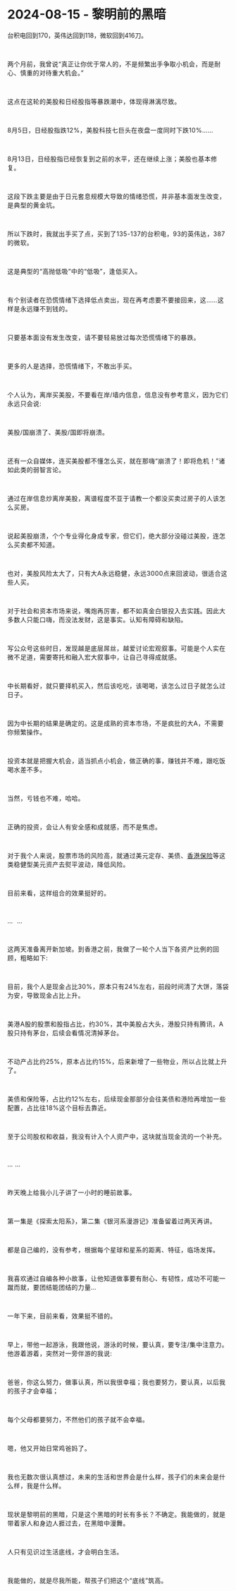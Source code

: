 # 2024-08-15 - 黎明前的黑暗

<p style="visibility: visible;">台积电回到170，英伟达回到118，微软回到416刀。</p><p style="visibility: visible;"><span style="background-color: transparent; caret-color: var(--weui-BRAND); letter-spacing: 0.034em; visibility: visible;"><br style="visibility: visible;"></span></p><p style="visibility: visible;"><span style="background-color: transparent; caret-color: var(--weui-BRAND); letter-spacing: 0.034em; visibility: visible;">两个月前，我曾说“</span><span style="background-color: transparent; caret-color: var(--weui-BRAND); letter-spacing: 0.034em; visibility: visible;">真正让你优于常人的，不是频繁出手争取小机会，而是耐心、慎重的对待重大机会。</span><span style="background-color: transparent; caret-color: var(--weui-BRAND); letter-spacing: 0.034em; visibility: visible;">”</span><br style="visibility: visible;"></p><p style="visibility: visible;"><span style="background-color: transparent; caret-color: var(--weui-BRAND); letter-spacing: 0.034em; visibility: visible;"><br style="visibility: visible;"></span></p><p style="visibility: visible;"><span style="letter-spacing: 0.578px; visibility: visible;">这点在这轮的美股和日经股指等暴跌潮中，体现得淋漓尽致。</span></p><p style="visibility: visible;"><span style="letter-spacing: 0.578px; visibility: visible;"><br style="visibility: visible;"></span></p><p style="visibility: visible;"><span style="letter-spacing: 0.578px; visibility: visible;">8月5日，日经股指跌12%，美股科技七巨头在夜盘一度同时下跌10%……</span></p><p style="visibility: visible;"><span style="letter-spacing: 0.578px; visibility: visible;"><br style="visibility: visible;"></span></p><p style="visibility: visible;"><span style="letter-spacing: 0.578px; visibility: visible;">8月13日，日经股指已经恢复到之前的水平，还在继续上涨；美股也基本修复。</span></p><p style="visibility: visible;"><span style="letter-spacing: 0.578px; visibility: visible;"><br style="visibility: visible;"></span></p><p style="visibility: visible;"><span style="letter-spacing: 0.578px; visibility: visible;">这段下跌主要是由于日元套息规模大导致的情绪恐慌，并非基本面发生改变，是典型的黄金坑。</span></p><p style="visibility: visible;"><span style="letter-spacing: 0.578px; visibility: visible;"><br style="visibility: visible;"></span></p><p style="visibility: visible;"><span style="letter-spacing: 0.578px; visibility: visible;">所以下跌时，我就出手买了点，买到了135-137的台积电，93的英伟达，387的微软。</span></p><p style="visibility: visible;"><span style="letter-spacing: 0.578px; visibility: visible;"><br style="visibility: visible;"></span></p><p style="visibility: visible;"><span style="letter-spacing: 0.578px; visibility: visible;">这是典型的“高抛低吸”中的“低吸”，逢低买入。</span></p><p style="visibility: visible;"><span style="letter-spacing: 0.578px; visibility: visible;"><br style="visibility: visible;"></span></p><p style="visibility: visible;"><span style="letter-spacing: 0.578px; visibility: visible;">有个别读者在恐慌情绪下选择低点卖出，现在再考虑要不要接回来，这……这样是永远赚不到钱的。</span></p><p style="visibility: visible;"><span style="letter-spacing: 0.578px; visibility: visible;"><br style="visibility: visible;"></span></p><p style="visibility: visible;"><span style="letter-spacing: 0.578px; visibility: visible;">只要基本面没有发生改变，请不要轻易放过每次恐慌情绪下的暴跌。</span></p><p style="visibility: visible;"><span style="letter-spacing: 0.578px; visibility: visible;"><br style="visibility: visible;"></span></p><p style="visibility: visible;"><span style="letter-spacing: 0.578px; visibility: visible;">更多的人是选择，恐慌情绪下，不敢出手买。</span></p><p style="visibility: visible;"><span style="letter-spacing: 0.578px; visibility: visible;"><br style="visibility: visible;"></span></p><p style="visibility: visible;"><span style="letter-spacing: 0.578px; visibility: visible;">个人认为，离岸买美股，不要看在岸/墙内信息，信息没有参考意义，因为它们永远只会说:</span></p><p style="visibility: visible;"><span style="letter-spacing: 0.578px; visibility: visible;"><br style="visibility: visible;"></span></p><p style="visibility: visible;"><span style="letter-spacing: 0.578px; visibility: visible;">美股/国崩溃了、美股/国即将崩溃。</span></p><p style="visibility: visible;"><span style="letter-spacing: 0.578px; visibility: visible;"><br style="visibility: visible;"></span></p><p style="visibility: visible;"><span style="letter-spacing: 0.578px; visibility: visible;">还有一众自媒体，连买美股都不懂怎么买，就在那嗨“崩溃了！即将危机！”诸如此类的弱智言论。</span></p><p style="visibility: visible;"><span style="letter-spacing: 0.578px; background-color: transparent; caret-color: var(--weui-BRAND); visibility: visible;"><br style="visibility: visible;"></span></p><p style="visibility: visible;"><span style="letter-spacing: 0.578px; background-color: transparent; caret-color: var(--weui-BRAND); visibility: visible;">通过在岸信息炒离岸美股，离谱程度不亚于请教一个都没买卖过房子的人该怎么买房。</span><br style="visibility: visible;"></p><p style="visibility: visible;"><span style="letter-spacing: 0.578px; background-color: transparent; caret-color: var(--weui-BRAND); visibility: visible;"><br style="visibility: visible;"></span></p><p style="visibility: visible;"><span style="letter-spacing: 0.578px; background-color: transparent; caret-color: var(--weui-BRAND); visibility: visible;">说起美股崩溃，个个专业得化身成专家，但它们，绝大部分没碰过美股，连怎么买卖都不知道。</span></p><p style="visibility: visible;"><span style="letter-spacing: 0.578px; background-color: transparent; caret-color: var(--weui-BRAND); visibility: visible;"><br style="visibility: visible;"></span></p><p style="visibility: visible;"><span style="letter-spacing: 0.578px; visibility: visible;">也对，美股风险太大了，只有大A永远稳健，永远3000点来回波动，很适合这些人买。</span></p><p style="visibility: visible;"><span style="letter-spacing: 0.578px; visibility: visible;"><br style="visibility: visible;"></span></p><p style="visibility: visible;"><span style="letter-spacing: 0.578px; visibility: visible;">对于社会和资本市场来说，嘴炮再厉害，都不如真金白银投入去实践。因此大多数人只能口嗨，而没法发财，这是事实。认知有障碍和缺陷。</span></p><p><span style="letter-spacing: 0.578px;"><br></span></p><p><span style="letter-spacing: 0.578px;">写公众号这些时日，发现越是底层屌丝，越爱讨论宏观叙事。可能是个人实在微不足道，需要寄托和融入宏大叙事中，让自己寻得成就感。</span></p><p><span style="letter-spacing: 0.578px;"><br></span></p><p><span style="letter-spacing: 0.578px;">中长期看好，就只要择机买入，然后该吃吃，该喝喝，该怎么过日子就怎么过日子。</span></p><p><span style="letter-spacing: 0.578px;"><br></span></p><p><span style="letter-spacing: 0.578px;">因为中长期的结果是确定的。这是成熟的资本市场，不是疯批的大A，不需要你频繁操作。</span></p><p><span style="letter-spacing: 0.578px;"><br></span></p><p><span style="letter-spacing: 0.578px;">投资本就是把握大机会，适当抓点小机会，做正确的事，赚钱并不难，跟吃饭喝水差不多。</span></p><p><span style="letter-spacing: 0.578px;"><br></span></p><p><span style="letter-spacing: 0.578px;">当然，亏钱也不难，哈哈。</span></p><p><span style="letter-spacing: 0.578px;"><br></span></p><p><span style="letter-spacing: 0.578px;">正确的投资，会让人有安全感和成就感，而不是焦虑。</span></p><p><span style="letter-spacing: 0.578px;"><br></span></p><p><span style="letter-spacing: 0.578px;">对于我个人来说，股票市场的风险高，就通过美元定存、美债、<a localeditorid="3whpmmc192u00000000" href="https://mp.weixin.qq.com/s?__biz=Mzg2NTkwNTM4MA==&amp;mid=2247484288&amp;idx=1&amp;sn=541b9378fba1b5abb96a08ad84569efa&amp;scene=21#wechat_redirect" textvalue="香港保险" target="_blank" data-linktype="2">香港保险</a>等这类稳健型美元资产去熨平波动，降低风险。</span></p><p><span style="letter-spacing: 0.578px;"><br></span></p><p><span style="letter-spacing: 0.578px;">目前来看，这样组合的效果挺好的。</span></p><p><span style="letter-spacing: 0.578px;"><br></span></p><p><span style="letter-spacing: 0.578px;">…&nbsp;&nbsp;</span><span style="background-color: transparent;letter-spacing: 0.578px;caret-color: var(--weui-BRAND);">…</span></p><p><span style="background-color: transparent;letter-spacing: 0.578px;caret-color: var(--weui-BRAND);"><br></span></p><p><span style="letter-spacing: 0.578px;">这两天准备离开新加坡。到香港之前，我做了一轮个人当下各资产比例的回顾，粗略如下:</span></p><p><span style="letter-spacing: 0.578px;"><br></span></p><p><span style="letter-spacing: 0.578px;">目前，我个人是现金占比30%，原本只有24%左右，前段时间清了大饼，落袋为安，导致现金占比上升。</span></p><p><span style="letter-spacing: 0.578px;"><br></span></p><p><span style="letter-spacing: 0.578px;">美港A股的股票和股指占比，约30%，其中美股占大头，港股只持有腾讯，A股只持有茅台，后续会看情况清掉茅台。</span></p><p><span style="letter-spacing: 0.578px;"><br></span></p><p><span style="letter-spacing: 0.578px;">不动产占比约25%，原本占比约15%，后来新增了一些物业，所以占比就上升了。</span></p><p><span style="letter-spacing: 0.578px;"><br></span></p><p><span style="letter-spacing: 0.578px;">美债和保险等，占比约12%左右，后续现金那部分会往美债和港险再增加一些配置，占比往18%这个目标去靠近。</span></p><p><span style="letter-spacing: 0.578px;"><br></span></p><p><span style="letter-spacing: 0.578px;">至于公司股权和收益，我没有计入个人资产中，这块就当现金流的一个补充。</span></p><p><span style="letter-spacing: 0.578px;"><br></span></p><p><span style="letter-spacing: 0.578px;">… …</span></p><p><span style="letter-spacing: 0.578px;"><br></span></p><p><span style="letter-spacing: 0.578px;">昨天晚上给我小儿子讲了一小时的睡前故事。</span></p><p><span style="letter-spacing: 0.578px;"><br></span></p><p><span style="letter-spacing: 0.578px;">第一集是《探索太阳系》，第二集《银河系漫游记》准备留着过两天再讲。</span></p><p><span style="letter-spacing: 0.578px;"><br></span></p><p><span style="letter-spacing: 0.578px;">都是自己编的，没有参考，根据每个星球和星系的距离、特征，临场发挥。</span></p><p><span style="letter-spacing: 0.578px;"><br></span></p><p><span style="letter-spacing: 0.578px;">我喜欢通过自编各种小故事，让他知道做事要有耐心、有韧性，成功不可能一蹴而就，要团结能团结的力量…</span></p><p><span style="letter-spacing: 0.578px;"><br></span></p><p><span style="letter-spacing: 0.578px;">一年下来，目前来看，效果挺不错的。</span></p><p><span style="letter-spacing: 0.578px;"><br></span></p><p><span style="letter-spacing: 0.578px;">早上，带他一起游泳，我跟他说，游泳的时候，要认真，要专注/集中注意力。他游着游着，突然对一旁伴游的我说:</span></p><p><span style="letter-spacing: 0.578px;"><br></span></p><p><span style="letter-spacing: 0.578px;">爸爸，你这么努力，做事认真，所以我很幸福；我也要努力，要认真，以后我的孩子才会幸福；</span></p><p><span style="letter-spacing: 0.578px;"><br></span></p><p><span style="letter-spacing: 0.578px;">每个父母都要努力，不然他们的孩子就不会幸福。</span></p><p><span style="letter-spacing: 0.578px;"><br></span></p><p><span style="letter-spacing: 0.578px;">嗯，他又开始日常鸡爸妈了。</span></p><p><span style="letter-spacing: 0.578px;"><br></span></p><p><span style="letter-spacing: 0.578px;">我也无数次很认真想过，未来的生活和世界会是什么样，孩子们的未来会是什么样，我是什么样。</span></p><p><span style="letter-spacing: 0.578px;"><br></span></p><p><span style="letter-spacing: 0.578px;">现状是黎明前的黑暗，只是这个黑暗的时长有多长？不确定。我能做的，就是带着家人和身边人捱过去，在黑暗中漫舞。</span></p><p><span style="letter-spacing: 0.578px;"><br></span></p><p><span style="letter-spacing: 0.578px;">人只有见识过生活底线，才会明白生活。</span></p><p><span style="letter-spacing: 0.578px;"><br></span></p><p><span style="letter-spacing: 0.578px;">我能做的，就是尽我所能，帮孩子们把这个“底线”筑高。</span></p><p style="display: none;"><mp-style-type data-value="10000"></mp-style-type></p>